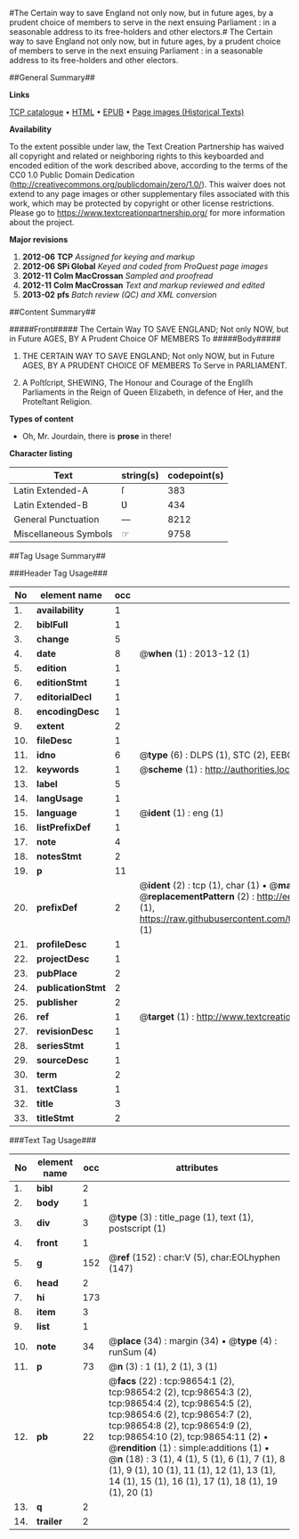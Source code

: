 #The Certain way to save England not only now, but in future ages, by a prudent choice of members to serve in the next ensuing Parliament : in a seasonable address to its free-holders and other electors.#
The Certain way to save England not only now, but in future ages, by a prudent choice of members to serve in the next ensuing Parliament : in a seasonable address to its free-holders and other electors.

##General Summary##

**Links**

[TCP catalogue](http://www.ota.ox.ac.uk/tcp/)  • 
[HTML](http://tei.it.ox.ac.uk/tcp/Texts-HTML/free/A31/A31527.html)  • 
[EPUB](http://tei.it.ox.ac.uk/tcp/Texts-EPUB/free/A31/A31527.epub) • 
[Page images (Historical Texts)](https://historicaltexts.jisc.ac.uk/eebo-13245050e)

**Availability**

To the extent possible under law, the Text Creation Partnership has waived all copyright and related or neighboring rights to this keyboarded and encoded edition of the work described above, according to the terms of the CC0 1.0 Public Domain Dedication (http://creativecommons.org/publicdomain/zero/1.0/). This waiver does not extend to any page images or other supplementary files associated with this work, which may be protected by copyright or other license restrictions. Please go to https://www.textcreationpartnership.org/ for more information about the project.

**Major revisions**

1. __2012-06__ __TCP__ *Assigned for keying and markup*
1. __2012-06__ __SPi Global__ *Keyed and coded from ProQuest page images*
1. __2012-11__ __Colm MacCrossan__ *Sampled and proofread*
1. __2012-11__ __Colm MacCrossan__ *Text and markup reviewed and edited*
1. __2013-02__ __pfs__ *Batch review (QC) and XML conversion*

##Content Summary##

#####Front#####
The Certain Way TO SAVE ENGLAND; Not only NOW, but in Future AGES, BY A Prudent Choice OF MEMBERS To
#####Body#####

1. THE CERTAIN WAY TO SAVE ENGLAND; Not only NOW, but in Future AGES, BY A PRUDENT CHOICE OF MEMBERS To Serve in PARLIAMENT.

1. A Poſtſcript, SHEWING, The Honour and Courage of the Engliſh Parliaments in the Reign of Queen Elizabeth, in defence of Her, and the Proteſtant Religion.

**Types of content**

  * Oh, Mr. Jourdain, there is **prose** in there!

**Character listing**


|Text|string(s)|codepoint(s)|
|---|---|---|
|Latin Extended-A|ſ|383|
|Latin Extended-B|Ʋ|434|
|General Punctuation|—|8212|
|Miscellaneous Symbols|☞|9758|

##Tag Usage Summary##

###Header Tag Usage###

|No|element name|occ|attributes|
|---|---|---|---|
|1.|__availability__|1||
|2.|__biblFull__|1||
|3.|__change__|5||
|4.|__date__|8| @__when__ (1) : 2013-12 (1)|
|5.|__edition__|1||
|6.|__editionStmt__|1||
|7.|__editorialDecl__|1||
|8.|__encodingDesc__|1||
|9.|__extent__|2||
|10.|__fileDesc__|1||
|11.|__idno__|6| @__type__ (6) : DLPS (1), STC (2), EEBO-CITATION (1), OCLC (1), VID (1)|
|12.|__keywords__|1| @__scheme__ (1) : http://authorities.loc.gov/ (1)|
|13.|__label__|5||
|14.|__langUsage__|1||
|15.|__language__|1| @__ident__ (1) : eng (1)|
|16.|__listPrefixDef__|1||
|17.|__note__|4||
|18.|__notesStmt__|2||
|19.|__p__|11||
|20.|__prefixDef__|2| @__ident__ (2) : tcp (1), char (1)  •  @__matchPattern__ (2) : ([0-9\-]+):([0-9IVX]+) (1), (.+) (1)  •  @__replacementPattern__ (2) : http://eebo.chadwyck.com/downloadtiff?vid=$1&page=$2 (1), https://raw.githubusercontent.com/textcreationpartnership/Texts/master/tcpchars.xml#$1 (1)|
|21.|__profileDesc__|1||
|22.|__projectDesc__|1||
|23.|__pubPlace__|2||
|24.|__publicationStmt__|2||
|25.|__publisher__|2||
|26.|__ref__|1| @__target__ (1) : http://www.textcreationpartnership.org/docs/. (1)|
|27.|__revisionDesc__|1||
|28.|__seriesStmt__|1||
|29.|__sourceDesc__|1||
|30.|__term__|2||
|31.|__textClass__|1||
|32.|__title__|3||
|33.|__titleStmt__|2||


###Text Tag Usage###

|No|element name|occ|attributes|
|---|---|---|---|
|1.|__bibl__|2||
|2.|__body__|1||
|3.|__div__|3| @__type__ (3) : title_page (1), text (1), postscript (1)|
|4.|__front__|1||
|5.|__g__|152| @__ref__ (152) : char:V (5), char:EOLhyphen (147)|
|6.|__head__|2||
|7.|__hi__|173||
|8.|__item__|3||
|9.|__list__|1||
|10.|__note__|34| @__place__ (34) : margin (34)  •  @__type__ (4) : runSum (4)|
|11.|__p__|73| @__n__ (3) : 1 (1), 2 (1), 3 (1)|
|12.|__pb__|22| @__facs__ (22) : tcp:98654:1 (2), tcp:98654:2 (2), tcp:98654:3 (2), tcp:98654:4 (2), tcp:98654:5 (2), tcp:98654:6 (2), tcp:98654:7 (2), tcp:98654:8 (2), tcp:98654:9 (2), tcp:98654:10 (2), tcp:98654:11 (2)  •  @__rendition__ (1) : simple:additions (1)  •  @__n__ (18) : 3 (1), 4 (1), 5 (1), 6 (1), 7 (1), 8 (1), 9 (1), 10 (1), 11 (1), 12 (1), 13 (1), 14 (1), 15 (1), 16 (1), 17 (1), 18 (1), 19 (1), 20 (1)|
|13.|__q__|2||
|14.|__trailer__|2||
